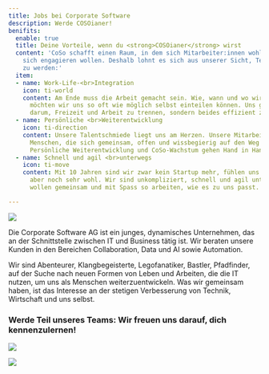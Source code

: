 ```yaml
---
title: Jobs bei Corporate Software
description: Werde COSOianer!
benifits:
  enable: true
  title: Deine Vorteile, wenn du <strong>COSOianer</strong> wirst
  content: 'CoSo schafft einen Raum, in dem sich Mitarbeiter:innen wohlfühlen und
    sich engagieren wollen. Deshalb lohnt es sich aus unserer Sicht, Teil des Teams
    zu werden:'
  item:
  - name: Work-Life-<br>Integration
    icon: ti-world
    content: Am Ende muss die Arbeit gemacht sein. Wie, wann und wo wir etwas tun,
      möchten wir uns so oft wie möglich selbst einteilen können. Uns geht es nicht
      darum, Freizeit und Arbeit zu trennen, sondern beides effizient zusammenzuführen.
  - name: Persönliche <br>Weiterentwicklung
    icon: ti-direction
    content: Unsere Talentschmiede liegt uns am Herzen. Unsere Mitarbeiter:innen sind
      Menschen, die sich gemeinsam, offen und wissbegierig auf den Weg machen wollen.
      Persönliche Weiterentwicklung und CoSo-Wachstum gehen Hand in Hand.
  - name: Schnell und agil <br>unterwegs
    icon: ti-move
    content: Mit 10 Jahren sind wir zwar kein Startup mehr, fühlen uns in deren Kultur
      aber noch sehr wohl. Wir sind unkompliziert, schnell und agil unterwegs und
      wollen gemeinsam und mit Spass so arbeiten, wie es zu uns passt.

---
```

![](/uploads/illustration-stellenanzeige-final.png)

Die Corporate Software AG ist ein junges, dynamisches Unternehmen, das an der Schnittstelle zwischen IT und Business tätig ist. Wir beraten unsere Kunden in den Bereichen Collaboration, Data und AI sowie Automation.

Wir sind Abenteurer, Klangbegeisterte, Legofanatiker, Bastler, Pfadfinder, auf der Suche nach neuen Formen von Leben und Arbeiten, die die IT nutzen, um uns als Menschen weiterzuentwickeln. Was wir gemeinsam haben, ist das Interesse an der stetigen Verbesserung von Technik, Wirtschaft und uns selbst.

### Werde Teil unseres Teams: Wir freuen uns darauf, dich kennenzulernen!

![](/uploads/kununu-score.svg)

![](/uploads/kununu-opencompany.png)